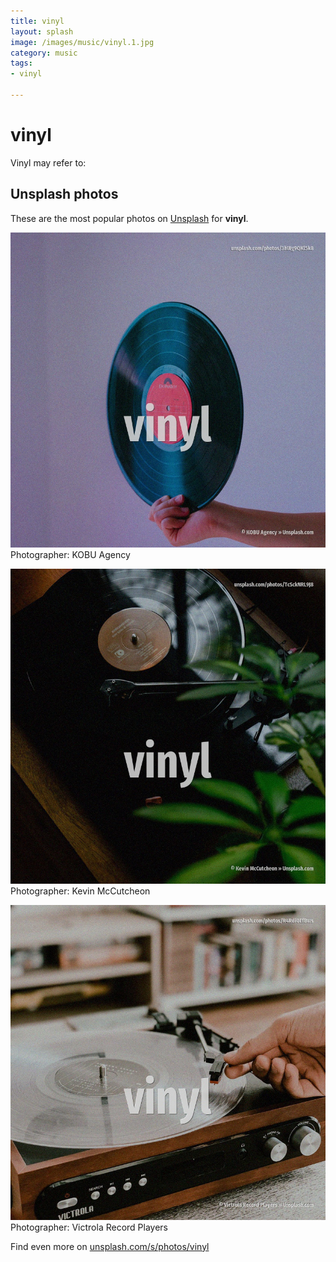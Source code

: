 ```yaml
---
title: vinyl
layout: splash
image: /images/music/vinyl.1.jpg
category: music
tags:
- vinyl

---
```

# vinyl

Vinyl may refer to:    

 
## Unsplash photos
These are the most popular photos on [Unsplash](https://unsplash.com) for **vinyl**.
 
![vinyl](/images/music/vinyl.1.jpg)
Photographer:  KOBU Agency
 
![vinyl](/images/music/vinyl.2.jpg)
Photographer:  Kevin McCutcheon
 
![vinyl](/images/music/vinyl.3.jpg)
Photographer:  Victrola Record Players
 
Find even more on [unsplash.com/s/photos/vinyl](https://unsplash.com/s/photos/vinyl)
 
